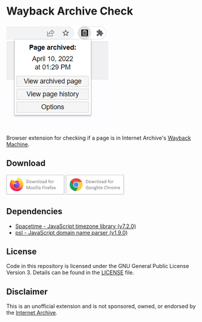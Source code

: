 # Wayback Archive Check
![Screenshot](assets/screenshots/readme-screenshot.png)

Browser extension for checking if a page is in Internet Archive's [Wayback Machine](https://web.archive.org).

## Download
[![Download from Firefox add-ons](assets/badges/firefox.png)](https://addons.mozilla.org/firefox/addon/wayback-archive-check/)
[![Download from the Google Chrome Web Store](assets/badges/chrome.png)](https://chrome.google.com/webstore/detail/wayback-archive-check/hjmmibnbgnhfjhmngljdkbliaamjgbka)

## Dependencies
- [Spacetime - JavaScript timezone library (v7.2.0)](https://github.com/spencermountain/spacetime)
- [psl - JavaScript domain name parser (v1.9.0)](https://github.com/lupomontero/psl)

## License

Code in this repository is licensed under the GNU General Public License Version 3. Details can be found in the [LICENSE](LICENSE) file. 

## Disclaimer

This is an unofficial extension and is not sponsored, owned, or endorsed by the [Internet Archive](https://archive.org).
